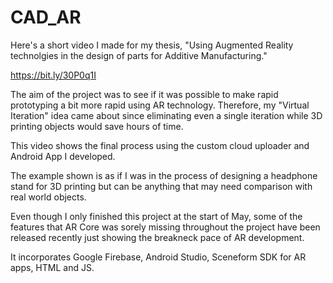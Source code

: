 # CAD_AR

Here's a short video I made for my thesis, "Using Augmented Reality technolgies in the design of parts for Additive Manufacturing."

https://bit.ly/30P0q1I

The aim of the project was to see if it was possible to make rapid prototyping a bit more rapid using AR technology. Therefore, my "Virtual Iteration" idea came about since eliminating even a single iteration while 3D printing objects would save hours of time.

This video shows the final process using the custom cloud uploader and Android App I developed.

The example shown is as if I was in the process of designing a headphone stand for 3D printing but can be anything that may need comparison with real world objects.

Even though I only finished this project at the start of May, some of the features that AR Core was sorely missing throughout the project have been released recently just showing the breakneck pace of AR development.

It incorporates Google Firebase, Android Studio, Sceneform SDK for AR apps, HTML and JS.
